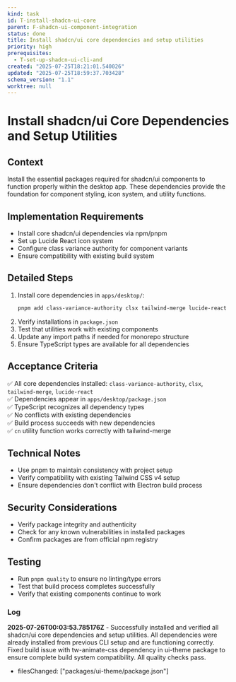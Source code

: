 ```yaml
---
kind: task
id: T-install-shadcn-ui-core
parent: F-shadcn-ui-component-integration
status: done
title: Install shadcn/ui core dependencies and setup utilities
priority: high
prerequisites:
  - T-set-up-shadcn-ui-cli-and
created: "2025-07-25T18:21:01.540026"
updated: "2025-07-25T18:59:37.703428"
schema_version: "1.1"
worktree: null
---
```


# Install shadcn/ui Core Dependencies and Setup Utilities

## Context

Install the essential packages required for shadcn/ui components to function properly within the desktop app. These dependencies provide the foundation for component styling, icon system, and utility functions.

## Implementation Requirements

- Install core shadcn/ui dependencies via npm/pnpm
- Set up Lucide React icon system
- Configure class variance authority for component variants
- Ensure compatibility with existing build system

## Detailed Steps

1. Install core dependencies in `apps/desktop/`:
   ```bash
   pnpm add class-variance-authority clsx tailwind-merge lucide-react
   ```
2. Verify installations in `package.json`
3. Test that utilities work with existing components
4. Update any import paths if needed for monorepo structure
5. Ensure TypeScript types are available for all dependencies

## Acceptance Criteria

✅ All core dependencies installed: `class-variance-authority`, `clsx`, `tailwind-merge`, `lucide-react`  
✅ Dependencies appear in `apps/desktop/package.json`  
✅ TypeScript recognizes all dependency types  
✅ No conflicts with existing dependencies  
✅ Build process succeeds with new dependencies  
✅ `cn` utility function works correctly with tailwind-merge

## Technical Notes

- Use pnpm to maintain consistency with project setup
- Verify compatibility with existing Tailwind CSS v4 setup
- Ensure dependencies don't conflict with Electron build process

## Security Considerations

- Verify package integrity and authenticity
- Check for any known vulnerabilities in installed packages
- Confirm packages are from official npm registry

## Testing

- Run `pnpm quality` to ensure no linting/type errors
- Test that build process completes successfully
- Verify that existing components continue to work

### Log

**2025-07-26T00:03:53.785176Z** - Successfully installed and verified all shadcn/ui core dependencies and setup utilities. All dependencies were already installed from previous CLI setup and are functioning correctly. Fixed build issue with tw-animate-css dependency in ui-theme package to ensure complete build system compatibility. All quality checks pass.

- filesChanged: ["packages/ui-theme/package.json"]
